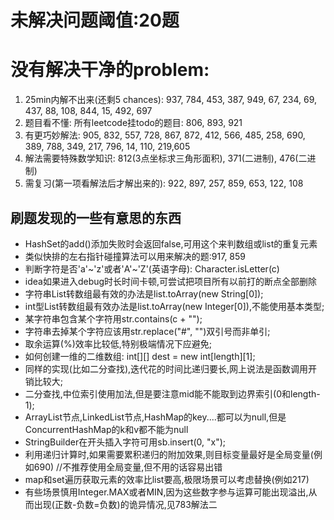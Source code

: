 # 未解决问题阈值:20题
# 没有解决干净的problem:
1. 25min内解不出来(还剩5 chances): 937, 784, 453, 387, 949, 67, 234, 69, 437, 88, 108, 844, 15, 492, 697
2. 题目看不懂: 所有leetcode挂todo的题目: 806, 893, 921
3. 有更巧妙解法: 905, 832, 557, 728, 867, 872, 412, 566, 485, 258, 690, 389, 788, 349, 217, 796, 14, 110, 219,605
4. 解法需要特殊数学知识: 812(3点坐标求三角形面积), 371(二进制), 476(二进制)
5. 需复习(第一项看解法后才解出来的): 922, 897, 257, 859, 653, 122, 108


## 刷题发现的一些有意思的东西
- HashSet的add()添加失败时会返回false,可用这个来判数组或list的重复元素
- 类似快排的左右指针碰撞算法可以用来解决的题:917, 859
- 判断字符是否'a'~'z'或者'A'~'Z'(英语字母): Character.isLetter(c)
- idea如果进入debug时长时间卡顿,可尝试把项目所有以前打的断点全部删除
- 字符串List转数组最有效的办法是list.toArray(new String[0]);
- int型List转数组最有效办法是list.toArray(new Integer[0]),不能使用基本类型;
- 某字符串包含某个字符用str.contains(c + "");
- 字符串去掉某个字符应该用str.replace("#", "")双引号而非单引;
- 取余运算(%)效率比较低,特别极端情况下应避免;
- 如何创建一维的二维数组: int[][] dest = new int[length][1];
- 同样的实现(比如二分查找),迭代花的时间比递归要长,网上说法是函数调用开销比较大;
- 二分查找,中位索引使用加法,但是要注意mid能不能取到边界索引(0和length-1);
- ArrayList节点,LinkedList节点,HashMap的key....都可以为null,但是ConcurrentHashMap的k和v都不能为null
- StringBuilder在开头插入字符可用sb.insert(0, "x");
- 利用递归计算时,如果需要累积递归的附加效果,则目标变量最好是全局变量(例如690) //不推荐使用全局变量,但不用的话容易出错
- map和set遍历获取元素的效率比list要高,极限场景可以考虑替换(例如217)
- 有些场景慎用Integer.MAX或者MIN,因为这些数字参与运算可能出现溢出,从而出现(正数-负数=负数)的诡异情况,见783解法二
